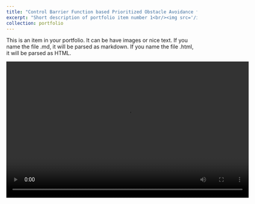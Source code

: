 ```yaml
---
title: "Control Barrier Function based Prioritized Obstacle Avoidance for Robotic Manipulator"
excerpt: "Short description of portfolio item number 1<br/><img src='/images/cbf_diagram1_c1.jpg'>"
collection: portfolio
---
```


This is an item in your portfolio. It can be have images or nice text. If you name the file .md, it will be parsed as markdown. If you name the file .html, it will be parsed as HTML. 
<!-- Embed local video -->
<video width="640" height="360" controls>
  <source src="/images/CBF_implentation.mp4" type="video/mp4">
  Your browser does not support the video tag.
</video>

